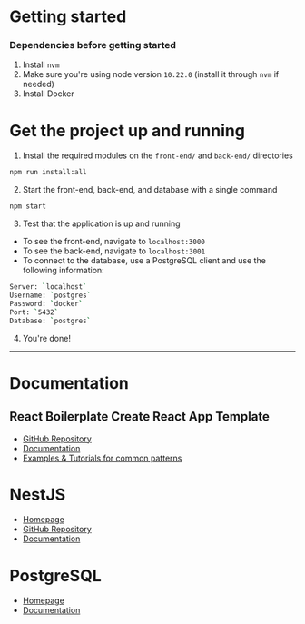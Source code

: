 # Getting started

### Dependencies before getting started
1. Install `nvm`
2. Make sure you're using node version `10.22.0` (install it through `nvm` if needed)
3. Install Docker

# Get the project up and running
1. Install the required modules on the `front-end/` and `back-end/` directories
```bash
npm run install:all
```
2. Start the front-end, back-end, and database with a single command
```bash
npm start
```
3. Test that the application is up and running
- To see the front-end, navigate to `localhost:3000`
- To see the back-end, navigate to `localhost:3001`
- To connect to the database, use a PostgreSQL client and use the following information:
```bash
Server: `localhost`
Username: `postgres`
Password: `docker`
Port: `5432`
Database: `postgres`
```
4. You're done!

------------------------------------

# Documentation

## React Boilerplate Create React App Template
- [GitHub Repository](https://github.com/react-boilerplate/react-boilerplate/tree/v5-with-cra)
- [Documentation](https://cansahin.gitbook.io/react-boilerplate-cra-template/)
- [Examples & Tutorials for common patterns](https://github.com/react-boilerplate/cra-template-examples)

# NestJS
- [Homepage](https://nestjs.com/)
- [GitHub Repository](https://github.com/nestjs/nest)
- [Documentation](https://docs.nestjs.com/)

# PostgreSQL
- [Homepage](https://www.postgresql.org/)
- [Documentation](https://www.postgresql.org/docs/13/index.html)